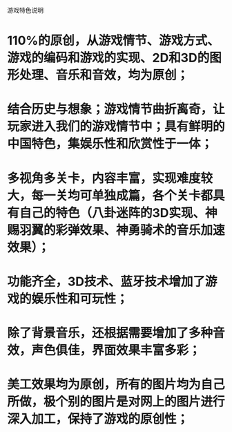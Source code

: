 游戏特色说明
# 110%的原创，从游戏情节、游戏方式、游戏的编码和游戏的实现、2D和3D的图形处理、音乐和音效，均为原创；
#	结合历史与想象；游戏情节曲折离奇，让玩家进入我们的游戏情节中；具有鲜明的中国特色，集娱乐性和欣赏性于一体；
#	多视角多关卡，内容丰富，实现难度较大，每一关均可单独成篇，各个关卡都具有自己的特色（八卦迷阵的3D实现、神赐羽翼的彩弹效果、神勇骑术的音乐加速效果）；
#	功能齐全，3D技术、蓝牙技术增加了游戏的娱乐性和可玩性；
#	除了背景音乐，还根据需要增加了多种音效，声色俱佳，界面效果丰富多彩；
#	美工效果均为原创，所有的图片均为自己所做，极个别的图片是对网上的图片进行深入加工，保持了游戏的原创性；

